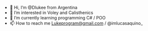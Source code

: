 - 👋 Hi, I’m @Dlukee from Argentina
- 👀 I’m interested in Voley and Calisthenics
- 🌱 I’m currently learning programming C# / POO 
- 📫 How to reach me Lukeprogram@gmail.com / @imlucasaquino_

<!---
Dlukee/Dlukee is a ✨ special ✨ repository because its `README.md` (this file) appears on your GitHub profile.
You can click the Preview link to take a look at your changes.
--->
